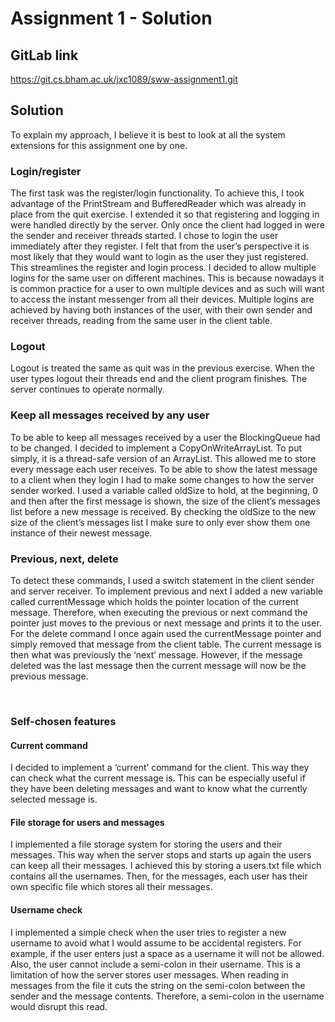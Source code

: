 # Assignment 1 - Solution

## GitLab link

https://git.cs.bham.ac.uk/jxc1089/sww-assignment1.git

## Solution

To explain my approach, I believe it is best to look at all the system extensions for this assignment one by one.

### Login/register
The first task was the register/login functionality. To achieve this, I took advantage of the PrintStream and BufferedReader which was already in place from the quit exercise. I extended it so that registering and logging in were handled directly by the server. Only once the client had logged in were the sender and receiver threads started. I chose to login the user immediately after they register. I felt that from the user’s perspective it is most likely that they would want to login as the user they just registered. This streamlines the register and login process. I decided to allow multiple logins for the same user on different machines. This is because nowadays it is common practice for a user to own multiple devices and as such will want to access the instant messenger from all their devices. Multiple logins are achieved by having both instances of the user, with their own sender and receiver threads, reading from the same user in the client table.

### Logout
Logout is treated the same as quit was in the previous exercise. When the user types logout their threads end and the client program finishes. The server continues to operate normally.

### Keep all messages received by any user
To be able to keep all messages received by a user the BlockingQueue had to be changed. I decided to implement a CopyOnWriteArrayList. To put simply, it is a thread-safe version of an ArrayList. This allowed me to store every message each user receives. To be able to show the latest message to a client when they login I had to make some changes to how the server sender worked. I used a variable called oldSize to hold, at the beginning, 0 and then after the first message is shown, the size of the client’s messages list before a new message is received. By checking the oldSize to the new size of the client’s messages list I make sure to only ever show them one instance of their newest message.

### Previous, next, delete
To detect these commands, I used a switch statement in the client sender and server receiver. To implement previous and next I added a new variable called currentMessage which holds the pointer location of the current message. Therefore, when executing the previous or next command the pointer just moves to the previous or next message and prints it to the user. For the delete command I once again used the currentMessage pointer and simply removed that message from the client table. The current message is then what was previously the ‘next’ message. However, if the message deleted was the last message then the current message will now be the previous message.

 
### Self-chosen features

#### Current command
I decided to implement a ‘current’ command for the client. This way they can check what the current message is. This can be especially useful if they have been deleting messages and want to know what the currently selected message is.

#### File storage for users and messages
I implemented a file storage system for storing the users and their messages. This way when the server stops and starts up again the users can keep all their messages. I achieved this by storing a users.txt file which contains all the usernames. Then, for the messages, each user has their own specific file which stores all their messages.

#### Username check
I implemented a simple check when the user tries to register a new username to avoid what I would assume to be accidental registers. For example, if the user enters just a space as a username it will not be allowed. Also, the user cannot include a semi-colon in their username. This is a limitation of how the server stores user messages. When reading in messages from the file it cuts the string on the semi-colon between the sender and the message contents. Therefore, a semi-colon in the username would disrupt this read.
